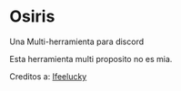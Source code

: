 # Osiris
Una Multi-herramienta para discord

Esta herramienta multi proposito no es mia.

Creditos a: [Ifeelucky](https://github.com/ifeelucky)
